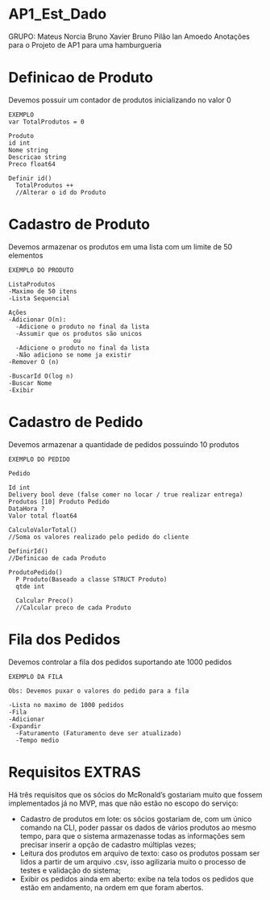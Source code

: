 # AP1_Est_Dado
GRUPO:
Mateus Norcia 
Bruno Xavier
Bruno Pilão
Ian Amoedo
Anotações para o Projeto de AP1 para uma hamburgueria

# Definicao de Produto
  Devemos possuir um contador de produtos inicializando no valor 0

    EXEMPLO 
    var TotalProdutos = 0

    Produto
    id int
    Nome string
    Descricao string
    Preco float64

    Definir id()
      TotalProdutos ++
      //Alterar o id do Produto


# Cadastro de Produto

  Devemos armazenar os produtos em uma lista com um limite de 50 elementos

    EXEMPLO DO PRODUTO
    
    ListaProdutos
    -Maximo de 50 itens
    -Lista Sequencial

    Ações
    -Adicionar O(n):
      -Adicione o produto no final da lista
      -Assumir que os produtos são unicos
                      ou
      -Adicione o produto no final da lista
      -Não adiciono se nome ja existir
    -Remover O (n)

    -BuscarId O(log n)
    -Buscar Nome
    -Exibir

  # Cadastro de Pedido

  Devemos armazenar a quantidade de pedidos possuindo 10 produtos

    EXEMPLO DO PEDIDO

    Pedido

    Id int 
    Delivery bool deve (false comer no locar / true realizar entrega) 
    Produtos [10] Produto Pedido
    DataHora ?
    Valor total float64

    CalculoValorTotal()
    //Soma os valores realizado pelo pedido do cliente

    DefinirId()
    //Definicao de cada Produto

    ProdutoPedido()
      P Produto(Baseado a classe STRUCT Produto)
      qtde int

      Calcular Preco()
      //Calcular preco de cada Produto


  # Fila dos Pedidos

  Devemos controlar a fila dos pedidos suportando ate 1000 pedidos

    EXEMPLO DA FILA

    Obs: Devemos puxar o valores do pedido para a fila
    
    -Lista no maximo de 1000 pedidos
    -Fila
    -Adicionar 
    -Expandir
      -Faturamento (Faturamento deve ser atualizado)
      -Tempo medio

      
      

  
  # Requisitos EXTRAS 

   Há três requisitos que os sócios do McRonald’s gostariam muito que fossem implementados já no MVP, mas que não estão no escopo do serviço:

-  Cadastro de produtos em lote: os sócios gostariam de, com um único comando na CLI, poder passar os dados de vários produtos ao mesmo tempo, para que o sistema armazenasse todas as informações sem precisar inserir a opção de cadastro múltiplas vezes;
-  Leitura dos produtos em arquivo de texto: caso os produtos possam ser lidos a partir de um arquivo .csv, isso agilizaria muito o processo de testes e validação do sistema;
-  Exibir os pedidos ainda em aberto: exibe na tela todos os pedidos que estão em andamento, na ordem em que foram abertos.
    

